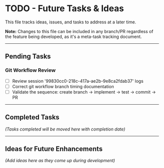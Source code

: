 # TODO - Future Tasks & Ideas

This file tracks ideas, issues, and tasks to address at a later time.

**Note:** Changes to this file can be included in any branch/PR regardless of the feature being developed, as it's a meta-task tracking document.

---

## Pending Tasks

### Git Workflow Review
- [ ] Review session '99830cc0-218c-417a-ae2b-9e8ca2fdab37' logs
- [ ] Correct git workflow branch timing documentation
- [ ] Validate the sequence: create branch → implement → test → commit → PR

---

## Completed Tasks

_(Tasks completed will be moved here with completion date)_

---

## Ideas for Future Enhancements

_(Add ideas here as they come up during development)_
